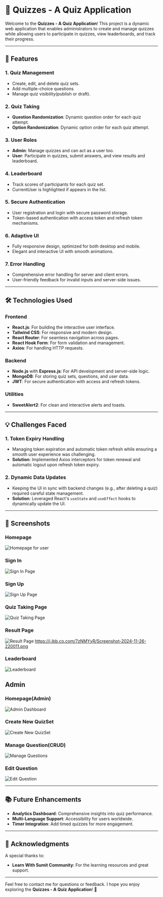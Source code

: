 # 🧩 **Quizzes - A Quiz Application**

Welcome to the **Quizzes - A Quiz Application**! This project is a dynamic web application that enables administrators to create and manage quizzes while allowing users to participate in quizzes, view leaderboards, and track their progress.

---

## 🌟 **Features**

### **1. Quiz Management**

- Create, edit, and delete quiz sets.
- Add multiple-choice questions
- Manage quiz visibility(publish or draft).

### **2. Quiz Taking**

- **Question Randomization**: Dynamic question order for each quiz attempt.
- **Option Randomization**: Dynamic option order for each quiz attempt.

### **3. User Roles**

- **Admin**: Manage quizzes and can act as a user too.
- **User**: Participate in quizzes, submit answers, and view results and leaderboard.

### **4. Leaderboard**

- Track scores of participants for each quiz set.
- CurrentUser is highlighted if appears in the list.

### **5. Secure Authentication**

- User registration and login with secure password storage.
- Token-based authentication with access token and refresh token mechanisms.

### **6. Adaptive UI**

- Fully responsive design, optimized for both desktop and mobile.
- Elegant and interactive UI with smooth animations.

### **7. Error Handling**

- Comprehensive error handling for server and client errors.
- User-friendly feedback for invalid inputs and server-side issues.

---

## 🛠️ **Technologies Used**

### **Frontend**

- **React.js**: For building the interactive user interface.
- **Tailwind CSS**: For responsive and modern design.
- **React Router**: For seamless navigation across pages.
- **React Hook Form**: For form validation and management.
- **Axios**: For handling HTTP requests.

### **Backend**

- **Node.js** with **Express.js**: For API development and server-side logic.
- **MongoDB**: For storing quiz sets, questions, and user data.
- **JWT**: For secure authentication with access and refresh tokens.

### **Utilities**

- **SweetAlert2**: For clean and interactive alerts and toasts.

---

## 💡 **Challenges Faced**

### **1. Token Expiry Handling**

- Managing token expiration and automatic token refresh while ensuring a smooth user experience was challenging.
- **Solution**: Implemented Axios interceptors for token renewal and automatic logout upon refresh token expiry.

### **2. Dynamic Data Updates**

- Keeping the UI in sync with backend changes (e.g., after deleting a quiz) required careful state management.
- **Solution**: Leveraged React's `useState` and `useEffect` hooks to dynamically update the UI.

---

## 📸 **Screenshots**

### **Homepage**

![Homepage for user](https://i.ibb.co.com/hgJcpVt/Screenshot-2024-11-26-215817.png)

### Sign In

![Sign In Page](https://i.ibb.co.com/Trc8tYM/Screenshot-2024-11-26-221346.png)

### Sign Up

![Sign Up Page](https://i.ibb.co.com/80hDG4r/Screenshot-2024-11-26-221358.png)

### **Quiz Taking Page**

![Quiz Taking Page](https://i.ibb.co.com/s6TQpxx/Screenshot-2024-11-26-215844.png)

### **Result Page**

![Result Page](https://i.ibb.co.com/vLj8yxx/Screenshot-2024-11-26-215922.png)
https://i.ibb.co.com/7zNMYyR/Screenshot-2024-11-26-220011.png

### **Leaderboard**

![Leaderboard](https://i.ibb.co.com/7zNMYyR/Screenshot-2024-11-26-220011.png)

## **Admin**

### **Homepage(Admin)**

![Admin Dashboard](https://i.ibb.co.com/VSDNLmL/Screenshot-2024-11-26-221051.png)

### **Create New QuizSet**

![Create New QuizSet](https://i.ibb.co.com/ZNbyn9F/Screenshot-2024-11-26-221131.png)

### **Manage Question(CRUD)**

![Manage Questions](https://i.ibb.co.com/BBZZ9CL/Screenshot-2024-11-26-221214.png)

### **Edit Question**

![Edit Question](https://i.ibb.co.com/GFwKDP4/Screenshot-2024-11-26-221243.png)

---

## 📚 **Future Enhancements**

- **Analytics Dashboard**: Comprehensive insights into quiz performance.
- **Multi-Language Support**: Accessibility for users worldwide.
- **Timer Integration**: Add timed quizzes for more engagement.

---

## 🤝 **Acknowledgments**

A special thanks to:

- **Learn With Sumit Community**: For the learning resources and great support.

---

Feel free to contact me for questions or feedback. I hope you enjoy exploring the **Quizzes - A Quiz Application**! 🎉
